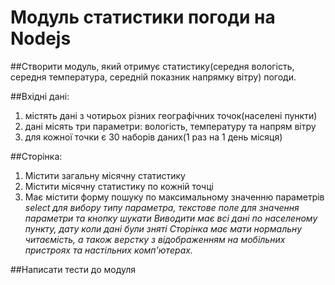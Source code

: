 # Модуль статистики погоди на Nodejs
##Створити модуль, який отримує статистику(середня вологість, середня температура, середній показник напрямку вітру) погоди.

##Вхідні дані:

1. містять дані з чотирьох різних географічних точок(населені пункти)
2. дані місять три параметри: вологість, температуру та напрям вітру
3. для кожної точки є 30 наборів даних(1 раз на 1 день місяця)

##Сторінка:

1. Містити загальну місячну статистику 
2. Містити місячну статистику по кожній точці
3. Має містити форму пошуку по максимальному значенню параметрів
   *select для вибору типу параметра, текстове поле для значення параметри та кнопку шукати*
   *Виводити має всі дані по населеному пункту, дату коли дані були зняті
   Сторінка має мати нормальну читаємість, а також верстку з відображенням на мобільних пристроях та настільних комп'ютерах.*
   
##Написати тести до модуля






